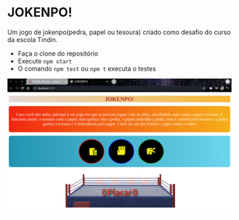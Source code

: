 # JOKENPO!

Um jogo de jokenpo(pedra, papel ou tesoura) criado como desafio do curso da escola Tindin.

- Faça o clone do repositório
- Execute `npm start`
- O comando `npm test` ou `npm t` executa o testes

![image info](./www/images/jokenpo.png)
